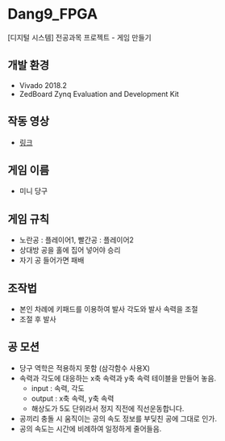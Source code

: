 # Dang9_FPGA

[디지털 시스템] 전공과목 프로젝트 - 게임 만들기

## 개발 환경
- Vivado 2018.2
- ZedBoard Zynq Evaluation and Development Kit

## 작동 영상
- [링크](https://youtu.be/6aguoTzoUTY)

## 게임 이름
- 미니 당구

## 게임 규칙
- 노란공 : 플레이어1, 빨간공 : 플레이어2
- 상대방 공을 홀에 집어 넣어야 승리
- 자기 공 들어가면 패배

## 조작법
- 본인 차례에 키패드를 이용하여 발사 각도와 발사 속력을 조절
- 조절 후 발사

## 공 모션
- 당구 역학은 적용하지 못함 (삼각함수 사용X)
- 속력과 각도에 대응하는 x축 속력과 y축 속력 테이블을 만들어 놓음.
  - input : 속력, 각도
  - output : x축 속력, y축 속력
  - 해상도가 5도 단위라서 정지 직전에 직선운동합니다.
- 공끼리 충돌 시 움직이는 공의 속도 정보를 부딪친 공에 그대로 인가.
- 공의 속도는 시간에 비례하여 일정하게 줄어들음.
